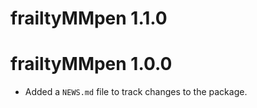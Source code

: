 # frailtyMMpen 1.1.0

# frailtyMMpen 1.0.0

* Added a `NEWS.md` file to track changes to the package.
